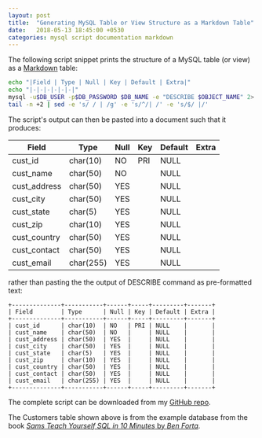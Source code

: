```yaml
---
layout: post
title:  "Generating MySQL Table or View Structure as a Markdown Table"
date:   2018-05-13 18:45:00 +0530
categories: mysql script documentation markdown
---
```

The following script snippet prints the structure of a MySQL table (or view) as a [Markdown](https://daringfireball.net/projects/markdown/) table:

```bash
echo "|Field | Type | Null | Key | Default | Extra|"
echo "|-|-|-|-|-|-|"
mysql -u$DB_USER -p$DB_PASSWORD $DB_NAME -e "DESCRIBE $OBJECT_NAME" 2> /dev/null |\
tail -n +2 | sed -e 's/	/ | /g' -e 's/^/| /' -e 's/$/ |/'
```

The script's output can then be pasted into a document such that it produces:

|Field | Type | Null | Key | Default | Extra|
|-|-|-|-|-|-|
| cust_id | char(10) | NO | PRI | NULL |  |
| cust_name | char(50) | NO |  | NULL |  |
| cust_address | char(50) | YES |  | NULL |  |
| cust_city | char(50) | YES |  | NULL |  |
| cust_state | char(5) | YES |  | NULL |  |
| cust_zip | char(10) | YES |  | NULL |  |
| cust_country | char(50) | YES |  | NULL |  |
| cust_contact | char(50) | YES |  | NULL |  |
| cust_email | char(255) | YES |  | NULL |  |

rather than pasting the the output of DESCRIBE command as pre-formatted text:

```
+--------------+-----------+------+-----+---------+-------+
| Field        | Type      | Null | Key | Default | Extra |
+--------------+-----------+------+-----+---------+-------+
| cust_id      | char(10)  | NO   | PRI | NULL    |       |
| cust_name    | char(50)  | NO   |     | NULL    |       |
| cust_address | char(50)  | YES  |     | NULL    |       |
| cust_city    | char(50)  | YES  |     | NULL    |       |
| cust_state   | char(5)   | YES  |     | NULL    |       |
| cust_zip     | char(10)  | YES  |     | NULL    |       |
| cust_country | char(50)  | YES  |     | NULL    |       |
| cust_contact | char(50)  | YES  |     | NULL    |       |
| cust_email   | char(255) | YES  |     | NULL    |       |
+--------------+-----------+------+-----+---------+-------+
```

The complete script can be downloaded from my [GitHub repo](https://raw.githubusercontent.com/TiruBokka/ShellScripts/master/mysql2markdown).

The Customers table shown above is from the example database from the book [*Sams Teach Yourself SQL in 10 Minutes* by *Ben Forta*](http://a.co/h9Ku6CE).
